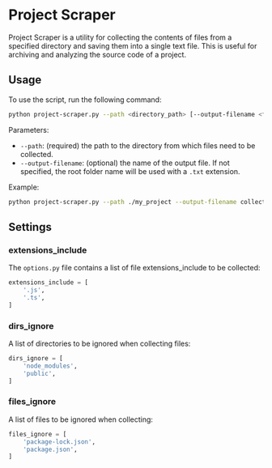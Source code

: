 # Project Scraper

Project Scraper is a utility for collecting the contents of files from a specified directory and saving them into a single text file. This is useful for archiving and analyzing the source code of a project.

## Usage

To use the script, run the following command:

```bash
python project-scraper.py --path <directory_path> [--output-filename <filename>]
```

Parameters:

- `--path`: (required) the path to the directory from which files need to be collected.
- `--output-filename`: (optional) the name of the output file. If not specified, the root folder name will be used with a `.txt` extension.

Example:

```bash
python project-scraper.py --path ./my_project --output-filename collected_files.txt
```

## Settings

### extensions_include

The `options.py` file contains a list of file extensions_include to be collected:

```python
extensions_include = [
    '.js',
    '.ts',
]
```

### dirs_ignore

A list of directories to be ignored when collecting files:

```python
dirs_ignore = [
    'node_modules',
    'public',
]
```

### files_ignore

A list of files to be ignored when collecting:

```python
files_ignore = [
    'package-lock.json',
    'package.json',
]
```
